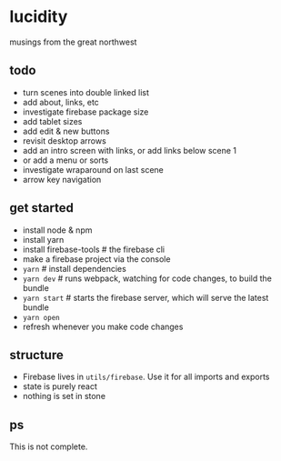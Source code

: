 # lucidity

musings from the great northwest

## todo

- turn scenes into double linked list
- add about, links, etc
- investigate firebase package size
- add tablet sizes
- add edit & new buttons
- revisit desktop arrows
- add an intro screen with links, or add links below scene 1
- or add a menu or sorts
- investigate wraparound on last scene
- arrow key navigation

## get started

- install node & npm
- install yarn
- install firebase-tools # the firebase cli
- make a firebase project via the console
- `yarn` # install dependencies
- `yarn dev` # runs webpack, watching for code changes, to build the bundle
- `yarn start` # starts the firebase server, which will serve the latest bundle
- `yarn open`
- refresh whenever you make code changes

## structure

- Firebase lives in `utils/firebase`. Use it for all imports and exports
- state is purely react
- nothing is set in stone

## ps

This is not complete.
